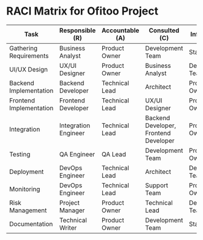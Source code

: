 # RACI Matrix for Ofitoo Project

| Task                     | Responsible (R)      | Accountable (A)        | Consulted (C)          | Informed (I)         |
|--------------------------|----------------------|------------------------|------------------------|----------------------|
| Gathering Requirements   | Business Analyst     | Product Owner          | Development Team       | Stakeholders         |
| UI/UX Design             | UX/UI Designer       | Product Owner          | Business Analyst       | Development Team     |
| Backend Implementation   | Backend Developer    | Technical Lead         | Architect              | Product Owner        |
| Frontend Implementation  | Frontend Developer   | Technical Lead         | UX/UI Designer         | Product Owner        |
| Integration              | Integration Engineer | Technical Lead         | Backend Developer, Frontend Developer | Product Owner |
| Testing                  | QA Engineer          | QA Lead                | Development Team       | Product Owner        |
| Deployment               | DevOps Engineer      | Technical Lead         | Architect              | Development Team     |
| Monitoring               | DevOps Engineer      | Technical Lead         | Support Team           | Product Owner        |
| Risk Management          | Project Manager      | Product Owner          | Technical Lead         | Development Team     |
| Documentation            | Technical Writer     | Product Owner          | Development Team       | Stakeholders         |
